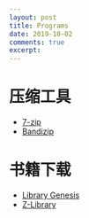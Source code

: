 ```yaml
---
layout: post
title: Programs
date: 2019-10-02
comments: true
excerpt:  
---
```


# 压缩工具
* [7-zip](https://www.7-zip.org/)
* [Bandizip](https://www.bandisoft.com/bandizip/)

# 书籍下载
* [Library Genesis](http://gen.lib.rus.ec/)
* [Z-Library](https://z-lib.org/)
